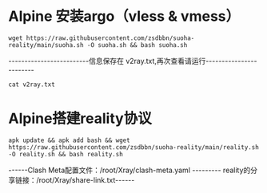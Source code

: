 # Alpine 安装argo（vless & vmess）
```
wget https://raw.githubusercontent.com/zsdbbn/suoha-reality/main/suoha.sh -O suoha.sh && bash suoha.sh
```
-------------------------信息保存在 v2ray.txt,再次查看请运行------------------------
```
cat v2ray.txt 
```



# Alpine搭建reality协议
```
apk update && apk add bash && wget https://raw.githubusercontent.com/zsdbbn/suoha-reality/main/reality.sh -O reality.sh && bash reality.sh
```
------Clash Meta配置文件：/root/Xray/clash-meta.yaml   ---------  reality的分享链接：/root/Xray/share-link.txt------
